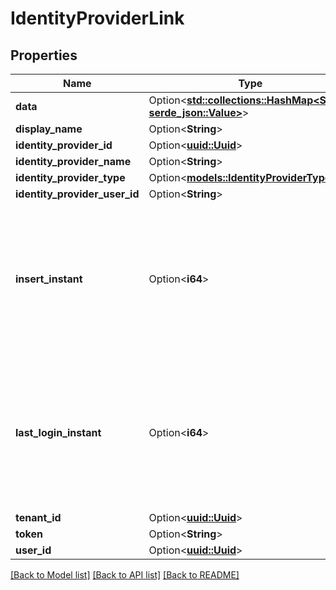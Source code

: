 # IdentityProviderLink

## Properties

Name | Type | Description | Notes
------------ | ------------- | ------------- | -------------
**data** | Option<[**std::collections::HashMap<String, serde_json::Value>**](serde_json::Value.md)> |  | [optional]
**display_name** | Option<**String**> |  | [optional]
**identity_provider_id** | Option<[**uuid::Uuid**](uuid::Uuid.md)> |  | [optional]
**identity_provider_name** | Option<**String**> |  | [optional]
**identity_provider_type** | Option<[**models::IdentityProviderType**](IdentityProviderType.md)> |  | [optional]
**identity_provider_user_id** | Option<**String**> |  | [optional]
**insert_instant** | Option<**i64**> | The number of milliseconds since the unix epoch: January 1, 1970 00:00:00 UTC. This value is always in UTC. | [optional]
**last_login_instant** | Option<**i64**> | The number of milliseconds since the unix epoch: January 1, 1970 00:00:00 UTC. This value is always in UTC. | [optional]
**tenant_id** | Option<[**uuid::Uuid**](uuid::Uuid.md)> |  | [optional]
**token** | Option<**String**> |  | [optional]
**user_id** | Option<[**uuid::Uuid**](uuid::Uuid.md)> |  | [optional]

[[Back to Model list]](../README.md#documentation-for-models) [[Back to API list]](../README.md#documentation-for-api-endpoints) [[Back to README]](../README.md)


